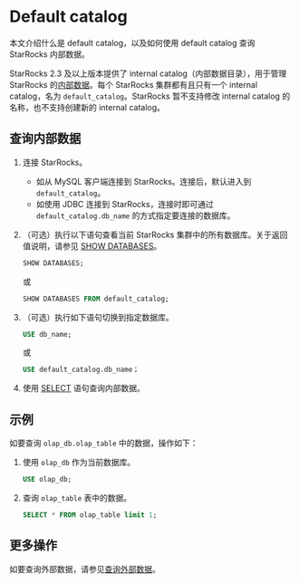 # Default catalog

本文介绍什么是 default catalog，以及如何使用 default catalog 查询 StarRocks 内部数据。

StarRocks 2.3 及以上版本提供了 internal catalog（内部数据目录），用于管理 StarRocks 的[内部数据](../catalog/catalog_overview.md#基本概念)。每个 StarRocks 集群都有且只有一个 internal catalog，名为 `default_catalog`。StarRocks 暂不支持修改 internal catalog 的名称，也不支持创建新的 internal catalog。

## 查询内部数据

1. 连接 StarRocks。
   - 如从 MySQL 客户端连接到 StarRocks。连接后，默认进入到 `default_catalog`。
   - 如使用 JDBC 连接到 StarRocks，连接时即可通过 `default_catalog.db_name` 的方式指定要连接的数据库。
2. （可选）执行以下语句查看当前 StarRocks 集群中的所有数据库。关于返回值说明，请参见 [SHOW DATABASES](/sql-reference/sql-statements/data-manipulation/SHOW%20DATABASES.md)。

    ```SQL
    SHOW DATABASES;
    ```

    或

    ```SQL
    SHOW DATABASES FROM default_catalog;
    ```

3. （可选）执行如下语句切换到指定数据库。

    ```SQL
    USE db_name;
    ```

    或

    ```SQL
    USE default_catalog.db_name；
    ```

4. 使用 [SELECT](/sql-reference/sql-statements/data-manipulation/SELECT.md) 语句查询内部数据。

## 示例

如要查询 `olap_db.olap_table` 中的数据，操作如下：

1. 使用 `olap_db` 作为当前数据库。

    ```SQL
    USE olap_db;
    ```

2. 查询 `olap_table` 表中的数据。

    ```SQL
    SELECT * FROM olap_table limit 1;
    ```

## 更多操作

如要查询外部数据，请参见[查询外部数据](/data_source/catalog/query_external_data.md)。
